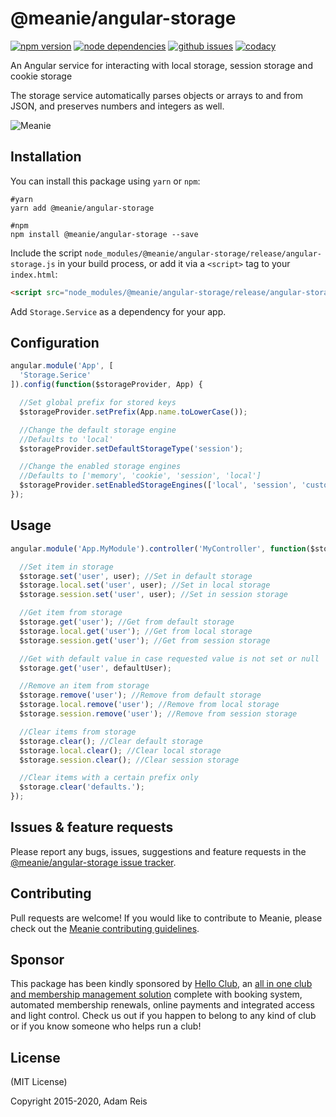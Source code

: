 # @meanie/angular-storage

[![npm version](https://img.shields.io/npm/v/@meanie/angular-storage.svg)](https://www.npmjs.com/package/@meanie/angular-storage)
[![node dependencies](https://david-dm.org/meanie/angular-storage.svg)](https://david-dm.org/meanie/angular-storage)
[![github issues](https://img.shields.io/github/issues/meanie/angular-storage.svg)](https://github.com/meanie/angular-storage/issues)
[![codacy](https://img.shields.io/codacy/52a227e315104dc48b9e8d715e23f088.svg)](https://www.codacy.com/app/meanie/angular-storage)


An Angular service for interacting with local storage, session storage and cookie storage

The storage service automatically parses objects or arrays to and from JSON, and preserves numbers and integers as well.

![Meanie](https://raw.githubusercontent.com/meanie/meanie/master/meanie-logo-full.png)

## Installation

You can install this package using `yarn` or `npm`:

```shell
#yarn
yarn add @meanie/angular-storage

#npm
npm install @meanie/angular-storage --save
```

Include the script `node_modules/@meanie/angular-storage/release/angular-storage.js` in your build process, or add it via a `<script>` tag to your `index.html`:

```html
<script src="node_modules/@meanie/angular-storage/release/angular-storage.js"></script>
```

Add `Storage.Service` as a dependency for your app.

## Configuration

```js
angular.module('App', [
  'Storage.Serice'
]).config(function($storageProvider, App) {

  //Set global prefix for stored keys
  $storageProvider.setPrefix(App.name.toLowerCase());

  //Change the default storage engine
  //Defaults to 'local'
  $storageProvider.setDefaultStorageType('session');

  //Change the enabled storage engines
  //Defaults to ['memory', 'cookie', 'session', 'local']
  $storageProvider.setEnabledStorageEngines(['local', 'session', 'custom']);
});
```

## Usage

```js
angular.module('App.MyModule').controller('MyController', function($storage) {

  //Set item in storage
  $storage.set('user', user); //Set in default storage
  $storage.local.set('user', user); //Set in local storage
  $storage.session.set('user', user); //Set in session storage

  //Get item from storage
  $storage.get('user'); //Get from default storage
  $storage.local.get('user'); //Get from local storage
  $storage.session.get('user'); //Get from session storage

  //Get with default value in case requested value is not set or null
  $storage.get('user', defaultUser);

  //Remove an item from storage
  $storage.remove('user'); //Remove from default storage
  $storage.local.remove('user'); //Remove from local storage
  $storage.session.remove('user'); //Remove from session storage

  //Clear items from storage
  $storage.clear(); //Clear default storage
  $storage.local.clear(); //Clear local storage
  $storage.session.clear(); //Clear session storage

  //Clear items with a certain prefix only
  $storage.clear('defaults.');
});
```

## Issues & feature requests

Please report any bugs, issues, suggestions and feature requests in the [@meanie/angular-storage issue tracker](https://github.com/meanie/angular-storage/issues).

## Contributing

Pull requests are welcome! If you would like to contribute to Meanie, please check out the [Meanie contributing guidelines](https://github.com/meanie/meanie/blob/master/CONTRIBUTING.md).

## Sponsor

This package has been kindly sponsored by [Hello Club](https://helloclub.com?source=meanie), an [all in one club and membership management solution](https://helloclub.com?source=meanie) complete with booking system, automated membership renewals, online payments and integrated access and light control. Check us out if you happen to belong to any kind of club or if you know someone who helps run a club!

## License

(MIT License)

Copyright 2015-2020, Adam Reis
